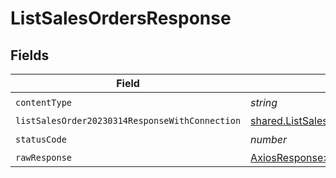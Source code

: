 # ListSalesOrdersResponse


## Fields

| Field                                                                                                                      | Type                                                                                                                       | Required                                                                                                                   | Description                                                                                                                |
| -------------------------------------------------------------------------------------------------------------------------- | -------------------------------------------------------------------------------------------------------------------------- | -------------------------------------------------------------------------------------------------------------------------- | -------------------------------------------------------------------------------------------------------------------------- |
| `contentType`                                                                                                              | *string*                                                                                                                   | :heavy_check_mark:                                                                                                         | N/A                                                                                                                        |
| `listSalesOrder20230314ResponseWithConnection`                                                                             | [shared.ListSalesOrder20230314ResponseWithConnection](../../models/shared/listsalesorder20230314responsewithconnection.md) | :heavy_minus_sign:                                                                                                         | N/A                                                                                                                        |
| `statusCode`                                                                                                               | *number*                                                                                                                   | :heavy_check_mark:                                                                                                         | N/A                                                                                                                        |
| `rawResponse`                                                                                                              | [AxiosResponse>](https://axios-http.com/docs/res_schema)                                                                   | :heavy_minus_sign:                                                                                                         | N/A                                                                                                                        |